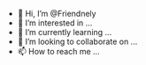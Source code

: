- 👋 Hi, I’m @Friendnely
- 👀 I’m interested in ...
- 🌱 I’m currently learning ...
- 💞️ I’m looking to collaborate on ...
- 📫 How to reach me ...

<!---
Friendnely/Friendnely is a ✨ special ✨ repository because its `README.md` (this file) appears on your GitHub profile.
You can click the Preview link to take a look at your changes.
--->
